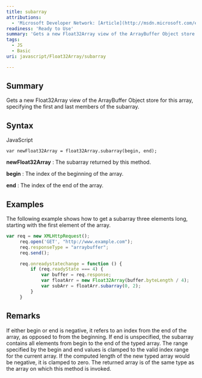 ```yaml
---
title: subarray
attributions:
  - 'Microsoft Developer Network: [Article](http://msdn.microsoft.com/en-us/library/ie/br230723(v=vs.94).aspx)'
readiness: 'Ready to Use'
summary: 'Gets a new Float32Array view of the ArrayBuffer Object store for this array, specifying the first and last members of the subarray.'
tags:
  - JS
  - Basic
uri: javascript/Float32Array/subarray

---
```

## <span>Summary</span>

Gets a new Float32Array view of the ArrayBuffer Object store for this array, specifying the first and last members of the subarray.

## <span>Syntax</span>

<span class="language">JavaScript</span>

    var newFloat32Array = float32Array.subarray(begin, end);

**newFloat32Array**
:   The subarray returned by this method.

**begin**
:   The index of the beginning of the array.

**end**
:   The index of the end of the array.

## <span>Examples</span>

The following example shows how to get a subarray three elements long, starting with the first element of the array.

``` js
var req = new XMLHttpRequest();
     req.open('GET', "http://www.example.com");
     req.responseType = "arraybuffer";
     req.send();

     req.onreadystatechange = function () {
         if (req.readyState === 4) {
             var buffer = req.response;
             var floatArr = new Float32Array(buffer.byteLength / 4);
             var subArr = floatArr.subarray(0, 2);
         }
     }
```

## <span>Remarks</span>

If either begin or end is negative, it refers to an index from the end of the array, as opposed to from the beginning. If end is unspecified, the subarray contains all elements from begin to the end of the typed array. The range specified by the begin and end values is clamped to the valid index range for the current array. If the computed length of the new typed array would be negative, it is clamped to zero. The returned array is of the same type as the array on which this method is invoked.

